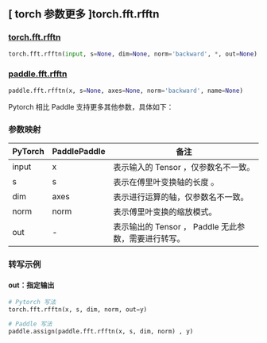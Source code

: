 ## [ torch 参数更多 ]torch.fft.rfftn

### [torch.fft.rfftn](https://pytorch.org/docs/stable/generated/torch.fft.rfftn.html#torch-fft-rfftn)

```python
torch.fft.rfftn(input, s=None, dim=None, norm='backward', *, out=None)
```

### [paddle.fft.rfftn](https://www.paddlepaddle.org.cn/documentation/docs/zh/api/paddle/fft/rfftn_cn.html#rfftn)

```python
paddle.fft.rfftn(x, s=None, axes=None, norm='backward', name=None)
```

Pytorch 相比 Paddle 支持更多其他参数，具体如下：

### 参数映射

| PyTorch                             | PaddlePaddle | 备注                                                                    |
| ----------------------------------- | ------------ | ----------------------------------------------------------------------- |
| input     | x           | 表示输入的 Tensor ，仅参数名不一致。                         |
| s     | s           | 表示在傅里叶变换轴的长度 。                         |
| dim       | axes        | 表示进行运算的轴，仅参数名不一致。                           |
| norm     | norm           | 表示傅里叶变换的缩放模式。                         |
| out           | -      | 表示输出的 Tensor ， Paddle 无此参数，需要进行转写。         |

###  转写示例
#### out：指定输出
```python
# Pytorch 写法
torch.fft.rfftn(x, s, dim, norm, out=y)

# Paddle 写法
paddle.assign(paddle.fft.rfftn(x, s, dim, norm) , y)
```
